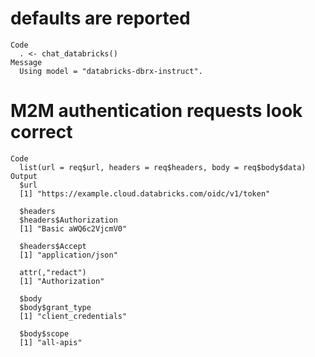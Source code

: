 # defaults are reported

    Code
      . <- chat_databricks()
    Message
      Using model = "databricks-dbrx-instruct".

# M2M authentication requests look correct

    Code
      list(url = req$url, headers = req$headers, body = req$body$data)
    Output
      $url
      [1] "https://example.cloud.databricks.com/oidc/v1/token"
      
      $headers
      $headers$Authorization
      [1] "Basic aWQ6c2VjcmV0"
      
      $headers$Accept
      [1] "application/json"
      
      attr(,"redact")
      [1] "Authorization"
      
      $body
      $body$grant_type
      [1] "client_credentials"
      
      $body$scope
      [1] "all-apis"
      
      

